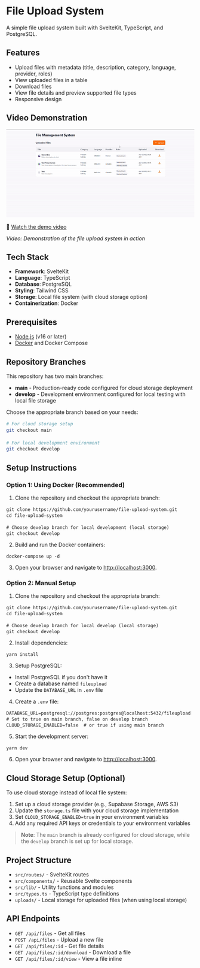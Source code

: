 # File Upload System

A simple file upload system built with SvelteKit, TypeScript, and PostgreSQL.

## Features

- Upload files with metadata (title, description, category, language, provider, roles)
- View uploaded files in a table
- Download files
- View file details and preview supported file types
- Responsive design

## Video Demonstration

![Demo Video](https://raw.githubusercontent.com/tentwinkle/upload-manager/main/assets/demo-video.gif)

🎥 [Watch the demo video](https://raw.githubusercontent.com/tentwinkle/upload-manager/main/assets/demo-video.mp4)

*Video: Demonstration of the file upload system in action*

## Tech Stack

- **Framework**: SvelteKit
- **Language**: TypeScript
- **Database**: PostgreSQL
- **Styling**: Tailwind CSS
- **Storage**: Local file system (with cloud storage option)
- **Containerization**: Docker

## Prerequisites

- [Node.js](https://nodejs.org/) (v16 or later)
- [Docker](https://www.docker.com/) and Docker Compose

## Repository Branches

This repository has two main branches:

- **main** - Production-ready code configured for cloud storage deployment
- **develop** - Development environment configured for local testing with local file storage

Choose the appropriate branch based on your needs:

```bash
# For cloud storage setup
git checkout main

# For local development environment
git checkout develop
```

## Setup Instructions

### Option 1: Using Docker (Recommended)

1. Clone the repository and checkout the appropriate branch:

```shellscript
git clone https://github.com/yourusername/file-upload-system.git
cd file-upload-system

# Choose develop branch for local development (local storage)
git checkout develop
```


2. Build and run the Docker containers:

```shellscript
docker-compose up -d
```


3. Open your browser and navigate to [http://localhost:3000](http://localhost:3000).


### Option 2: Manual Setup

1. Clone the repository and checkout the appropriate branch:

```shellscript
git clone https://github.com/yourusername/file-upload-system.git
cd file-upload-system

# Choose develop branch for local develop (local storage)
git checkout develop
```


2. Install dependencies:

```shellscript
yarn install
```


3. Setup PostgreSQL:


- Install PostgreSQL if you don't have it
- Create a database named `fileupload`
- Update the `DATABASE_URL` in `.env` file


4. Create a `.env` file:


```plaintext
DATABASE_URL=postgresql://postgres:postgres@localhost:5432/fileupload
# Set to true on main branch, false on develop branch
CLOUD_STORAGE_ENABLED=false  # or true if using main branch
```

5. Start the development server:

```shellscript
yarn dev
```


6. Open your browser and navigate to [http://localhost:3000](http://localhost:3000).


## Cloud Storage Setup (Optional)

To use cloud storage instead of local file system:

1. Set up a cloud storage provider (e.g., Supabase Storage, AWS S3)
2. Update the `storage.ts` file with your cloud storage implementation
3. Set `CLOUD_STORAGE_ENABLED=true` in your environment variables
4. Add any required API keys or credentials to your environment variables


> **Note**: The `main` branch is already configured for cloud storage, while the `develop` branch is set up for local storage.



## Project Structure

- `src/routes/` - SvelteKit routes 
- `src/components/` - Reusable Svelte components
- `src/lib/` - Utility functions and modules
- `src/types.ts` - TypeScript type definitions
- `uploads/` - Local storage for uploaded files (when using local storage)


## API Endpoints

- `GET /api/files` - Get all files
- `POST /api/files` - Upload a new file
- `GET /api/files/:id` - Get file details
- `GET /api/files/:id/download` - Download a file
- `GET /api/files/:id/view` - View a file inline